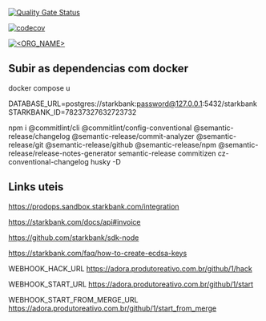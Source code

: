

[![Quality Gate Status](https://sonarcloud.io/api/project_badges/measure?project=produtoreativo_payments&metric=alert_status)](https://sonarcloud.io/dashboard?id=produtoreativo_payments)

[![codecov](https://codecov.io/gh/produtoreativo/payments/branch/master/graph/badge.svg?token=)](https://codecov.io/gh/produtoreativo/payments)

[![<ORG_NAME>](https://circleci.com/gh/produtoreativo/payments/tree/master.svg?style=svg)](https://circleci.com/gh/produtoreativo/payments/?branch=master)

## Subir as dependencias com docker
docker compose u

DATABASE_URL=postgres://starkbank:password@127.0.0.1:5432/starkbank
STARKBANK_ID=78237327632723732


npm i @commitlint/cli @commitlint/config-conventional @semantic-release/changelog @semantic-release/commit-analyzer @semantic-release/git @semantic-release/github @semantic-release/npm @semantic-release/release-notes-generator semantic-release commitizen cz-conventional-changelog husky -D



## Links uteis
https://prodops.sandbox.starkbank.com/integration

https://starkbank.com/docs/api#invoice

https://github.com/starkbank/sdk-node

https://starkbank.com/faq/how-to-create-ecdsa-keys

WEBHOOK_HACK_URL
https://adora.produtoreativo.com.br/github/1/hack

WEBHOOK_START_URL
https://adora.produtoreativo.com.br/github/1/start

WEBHOOK_START_FROM_MERGE_URL
https://adora.produtoreativo.com.br/github/1/start_from_merge